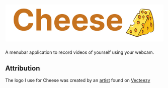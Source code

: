 <h1 align="center">
  <img src="https://github.com/aaronleopold/cheese/blob/main/src/assets/temp-readme-logo.png" />
</h1>

A menubar application to record videos of yourself using your webcam.

## Attribution

The logo I use for Cheese was created by an [artist](https://www.vecteezy.com/members/pisuttardging180463) found on [Vecteezy](https://www.vecteezy.com/free-vector/cheese-logo)

